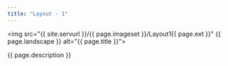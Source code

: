 ```yaml
---
title: "Layout - 1"
---
```

<img src="{{ site.servurl }}/{{ page.imageset }}/Layout1{{ page.ext }}" {{ page.landscape }} alt="{{ page.title }}">
<div>
  {{ page.description }}
</div>
